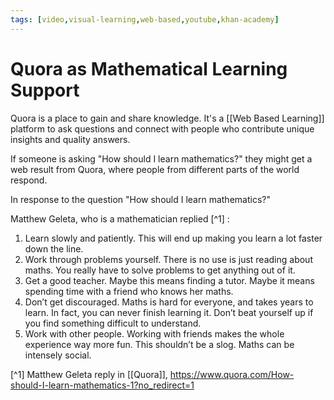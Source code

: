 ```yaml
---
tags: [video,visual-learning,web-based,youtube,khan-academy]
---
```

# Quora as Mathematical Learning Support

Quora is a place to gain and share knowledge. It's a [[Web Based Learning]] platform to ask questions and connect with people who contribute unique insights and quality answers. 

If someone is asking "How should I learn mathematics?" they might get a web result from Quora, where people from different parts of the world respond. 

In response to the question "How should I learn mathematics?"

Matthew Geleta, who is a mathematician replied [^1] :
1.  Learn slowly and patiently. This will end up making you learn a lot faster down the line.
2.  Work through problems yourself. There is no use is just reading about maths. You really have to solve problems to get anything out of it.
3.  Get a good teacher. Maybe this means finding a tutor. Maybe it means spending time with a friend who knows her maths.
4.  Don’t get discouraged. Maths is hard for everyone, and takes years to learn. In fact, you can never finish learning it. Don’t beat yourself up if you find something difficult to understand.
5.  Work with other people. Working with friends makes the whole experience way more fun. This shouldn’t be a slog. Maths can be intensely social.



[^1]  Matthew Geleta reply in [[Quora]], https://www.quora.com/How-should-I-learn-mathematics-1?no_redirect=1